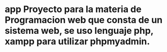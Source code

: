 # app Proyecto para la materia de Programacion web que consta de un sistema web, se uso lenguaje php, xampp para utilizar phpmyadmin.
